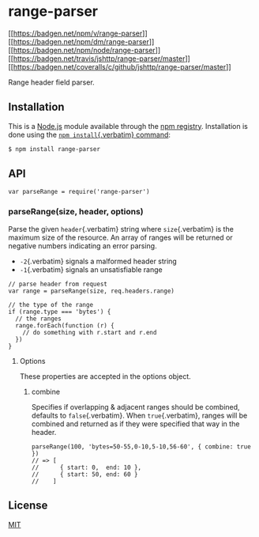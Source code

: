 # range-parser

[\[\[<https://badgen.net/npm/v/range-parser>](https://npmjs.org/package/range-parser)\]\]
[\[\[<https://badgen.net/npm/dm/range-parser>](https://npmjs.org/package/range-parser)\]\]
[\[\[<https://badgen.net/npm/node/range-parser>](https://nodejs.org/en/download)\]\]
[\[\[<https://badgen.net/travis/jshttp/range-parser/master>](https://travis-ci.org/jshttp/range-parser)\]\]
[\[\[<https://badgen.net/coveralls/c/github/jshttp/range-parser/master>](https://coveralls.io/r/jshttp/range-parser?branch=master)\]\]

Range header field parser.

## Installation

This is a [Node.js](https://nodejs.org/en/) module available through the
[npm registry](https://www.npmjs.com/). Installation is done using the
[`npm install`{.verbatim}
command](https://docs.npmjs.com/getting-started/installing-npm-packages-locally):

``` {.bash org-language="sh"}
$ npm install range-parser
```

## API

<!-- eslint-disable no-unused-vars -->

``` {.javascript org-language="js"}
var parseRange = require('range-parser')
```

### parseRange(size, header, options)

Parse the given `header`{.verbatim} string where `size`{.verbatim} is
the maximum size of the resource. An array of ranges will be returned or
negative numbers indicating an error parsing.

- `-2`{.verbatim} signals a malformed header string
- `-1`{.verbatim} signals an unsatisfiable range

<!-- eslint-disable no-undef -->

``` {.javascript org-language="js"}
// parse header from request
var range = parseRange(size, req.headers.range)

// the type of the range
if (range.type === 'bytes') {
  // the ranges
  range.forEach(function (r) {
    // do something with r.start and r.end
  })
}
```

1.  Options

    These properties are accepted in the options object.

    1.  combine

        Specifies if overlapping & adjacent ranges should be combined,
        defaults to `false`{.verbatim}. When `true`{.verbatim}, ranges
        will be combined and returned as if they were specified that way
        in the header.

        <!-- eslint-disable no-undef -->

        ``` {.javascript org-language="js"}
        parseRange(100, 'bytes=50-55,0-10,5-10,56-60', { combine: true })
        // => [
        //      { start: 0,  end: 10 },
        //      { start: 50, end: 60 }
        //    ]
        ```

## License

[MIT](LICENSE)
